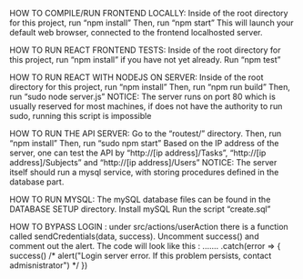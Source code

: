 HOW TO COMPILE/RUN FRONTEND LOCALLY:
    Inside of the root directory for this project, run “npm install”
    Then, run “npm start”
    This will launch your default web browser, connected to the frontend localhosted server.

HOW TO RUN REACT FRONTEND TESTS:
    Inside of the root directory for this project, run “npm install” if you have not yet already.
    Run “npm test”

HOW TO RUN REACT WITH NODEJS ON SERVER:
    Inside of the root directory for this project, run “npm install”
    Then, run “npm run build”
    Then, run “sudo node server.js”
NOTICE: The server runs on port 80 which is usually reserved for most machines, if does not have the authority to run sudo, running this script is impossible

HOW TO RUN THE API SERVER:
    Go to the “routest/” directory.
    Then, run “npm install”
    Then, run “sudo npm start”
    Based on the IP address of the server, one can test the API by “http://[ip address]/Tasks”, “http://[ip address]/Subjects” and “http://[ip address]/Users”
NOTICE: The server itself should run a mysql service, with storing procedures defined in the database part.

HOW TO RUN MYSQL:
    The mySQL database files can be found in the DATABASE SETUP directory.
    Install mySQL
    Run the script “create.sql”
    
HOW TO BYPASS LOGIN : 
    under src/actions/userAction there is a function called sendCredentials(data, success). Uncomment success() and comment out the alert. The code will look like this :
    .......
    .catch(error => {
    success() 
    /* alert("Login server error. If this problem persists, contact admisnistrator") */
     })

